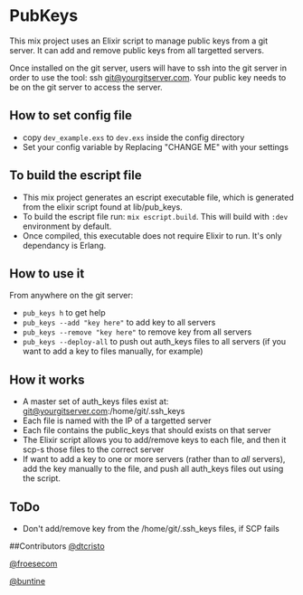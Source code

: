 # PubKeys

This mix project uses an Elixir script to manage public keys from a git server. It can add and remove public keys from all targetted servers.

Once installed on the git server, users will have to ssh into the git server in order to use the tool: ssh git@yourgitserver.com. Your public key needs to be on the git server to access the server.

## How to set config file

- copy `dev_example.exs` to `dev.exs` inside the config directory
- Set your config variable by Replacing "CHANGE ME" with your settings

## To build the escript file

- This mix project generates an escript executable file, which is generated from the elixir script found at lib/pub_keys.
- To build the escript file run: `mix escript.build`. This will build with `:dev` environment by default.
- Once compiled, this executable does not require Elixir to run. It's only dependancy is Erlang.

## How to use it

From anywhere on the git server:

- `pub_keys h` to get help
- `pub_keys --add "key here"` to add key to all servers
- `pub_keys --remove "key here"` to remove key from all servers
- `pub_keys --deploy-all` to push out auth_keys files to all servers (if you want to add a key to files manually, for example)

## How it works

- A master set of auth_keys files exist at: git@yourgitserver.com:/home/git/.ssh_keys
- Each file is named with the IP of a targetted server
- Each file contains the public_keys that should exists on that server
- The Elixir script allows you to add/remove keys to each file, and then it scp-s those files to the correct server
- If want to add a key to one or more servers (rather than to *all* servers), add the key manually to the file, and push all auth_keys files out using the script.

## ToDo
- Don't add/remove key from the /home/git/.ssh_keys files, if SCP fails

##Contributors
[@dtcristo](https://github.com/dtcristo)

[@froesecom](https://github.com/froesecom)

[@buntine](https://github.com/buntine)

